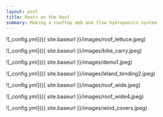 ```yaml
---
layout: post
title: Roots on the Roof
summary: Making a rooftop ebb and flow hydroponics system
---
```


![_config.yml]({{ site.baseurl }}/images/roof_lettuce.jpeg)

![_config.yml]({{ site.baseurl }}/images/bike_carry.jpeg)

![_config.yml]({{ site.baseurl }}/images/demo1.jpeg)

![_config.yml]({{ site.baseurl }}/images/leland_tending2.jpeg)

![_config.yml]({{ site.baseurl }}/images/roof_wide.jpeg)

![_config.yml]({{ site.baseurl }}/images/roof_wide4.jpeg)

![_config.yml]({{ site.baseurl }}/images/wind_covers.jpeg)

<!-- Import the component -->
<script type="module" src="https://unpkg.com/@google/model-viewer/dist/model-viewer.js"></script>
<script nomodule src="https://unpkg.com/@google/model-viewer/dist/model-viewer-legacy.js"></script>

<!-- Use it like any other HTML element -->
<model-viewer src="/images/rooftop_hydro_system.glb" style="width:500px; height:500px;" auto-rotate camera-controls camera-orbit="180deg 30deg 105%"></model-viewer>

<!-- Import the component -->
<script type="module" src="https://unpkg.com/@google/model-viewer/dist/model-viewer.js"></script>
<script nomodule src="https://unpkg.com/@google/model-viewer/dist/model-viewer-legacy.js"></script>

<!-- Use it like any other HTML element -->
<model-viewer src="/images/1up_hydro_assym.glb" style="width:500px; height:500px;" auto-rotate camera-controls camera-orbit="180deg 30deg 105%"></model-viewer>

